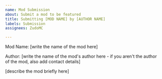 ```yaml
---
name: Mod Submission
about: Submit a mod to be featured
title: Submitting [MOD NAME] by [AUTHOR NAME]
labels: Submission
assignees: ZudoMC

---
```


Mod Name: [write the name of the mod here]

Author: [write the name of the mod's author here - if you aren't the author of the mod, also add contact details]

[describe the mod briefly here]
